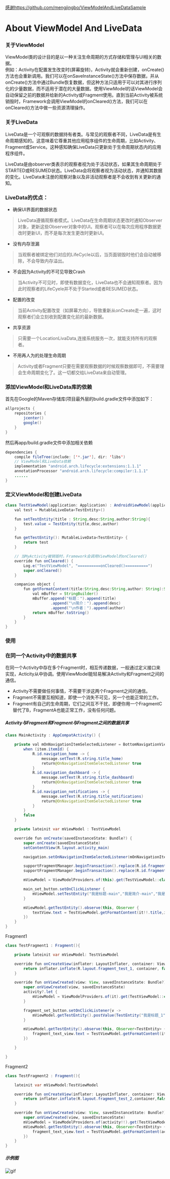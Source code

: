 [感谢https://github.com/mengjingbo/ViewModelAndLiveDataSample](https://github.com/mengjingbo/ViewModelAndLiveDataSample)

# About ViewModel And LiveData
### 关于ViewModel

ViewModel类的设计目的是以一种关注生命周期的方式存储和管理与UI相关的数据。  
例如：Activity在配置发生改变时(屏幕旋转)，Activity就会重新创建，onCreate()方法也会重新调用。我们可以在onSaveInstanceState()方法中保存数据，并从onCreate()方法中通过Bundle恢复数据，但这种方法只适用于可以对其进行序列化的少量数据，而不适用于潜在的大量数据。使用ViewModel的话ViewModel会自动保留之前的数据并给新的Activity或Fragment使用。直到当前Activity被系统销毁时，Framework会调用ViewModel的onCleared()方法，我们可以在onCleared()方法中做一些资源清理操作。

### 关于LiveData

LiveData是一个可观察的数据持有者类。与常见的观察者不同，LiveData是有生命周期感知的。这意味着它尊重其他应用程序组件的生命周期，比如Activity、Fragment或Service。这种感知确保LiveData只更新处于生命周期状态内的应用程序组件。

LiveData是由observer类表示的观察者视为处于活动状态，如果其生命周期处于STARTED或RESUMED状态。LiveData会将观察者视为活动状态，并通知其数据的变化。LiveData未注册的观察对象以及非活动观察者是不会收到有关更新的通知。

### LiveData的优点：

- 确保UI界面的数据状态
>LiveData遵循观察者模式。LiveData在生命周期状态更改时通知Observer对象，更新这些Observer对象中的UI。观察者可以在每次应用程序数据更改时更新UI，而不是每次发生更改时更新UI。

- 没有内存泄漏  
>当观察者被绑定他们对应的LifeCycle以后，当页面销毁时他们会自动被移除，不会导致内存溢出。

- 不会因为Activity的不可见导致Crash
>当Activity不可见时，即使有数据变化，LiveData也不会通知观察者。因为此时观察者的LifeCyele并不处于Started或者RESUMED状态。

- 配置的改变
>当前Activity配置改变（如屏幕方向），导致重新从onCreate走一遍，这时观察者们会立刻收到配置变化前的最新数据。

- 共享资源
>只需要一个LocationLivaData,连接系统服务一次，就能支持所有的观察者。

- 不用再人为的处理生命周期
>Activity或者Fragment只要在需要观察数据的时候观察数据即可，不需要理会生命周期变化了。这一切都交给LiveData来自动管理。

### 添加ViewModel和LiveData库的依赖

首先在Google的Maven存储库(项目最外层的build.gradle文件中添加如下：

```Java
allprojects {
    repositories {
        jcenter()
        google()
    }
}
```

然后再app/build.gradle文件中添加相关依赖

```Java
dependencies {
    compile fileTree(include: ['*.jar'], dir: 'libs')
    // ViewModel和LiveData依赖
    implementation "android.arch.lifecycle:extensions:1.1.1"
    annotationProcessor "android.arch.lifecycle:compiler:1.1.1"
    ......
}
```

### 定义ViewModel和创建LiveData

```Java
class TestViewModel(application: Application) : AndroidViewModel(application) {
    val test = MutableLiveData<TestEntity>()

    fun setTestEntity(title : String,desc:String,author:String){
        test.value = TestEntity(title,desc,author)
    }

    fun getTestEntity(): MutableLiveData<TestEntity> {
        return test
    }

    // 当MyActivity被销毁时，Framework会调用ViewModel的onCleared()
    override fun onCleared() {
        Log.e("TestViewModel", "==========onCleared()==========")
        super.onCleared()
    }

    companion object {
        fun getFormatContent(title:String,desc:String,author: String):String{
            val mBuffer = StringBuilder()
            mBuffer.append("标题：").append(title)
                    .append("\n简介：").append(desc)
                    .append("\n作者：").append(author)
            return mBuffer.toString()
        }
    }
}
```

### 使用

### 在同一个Activity中的数据共享

在同一个Activity中存在多个Fragment时，相互传递数据，一般通过定义接口来实现，Acticity从中协调。使用ViewModel能轻易解决Activity和Fragment之间的通信。

- Activity不需要做任何事情，不需要干涉这两个Fragment之间的通信。
- Fragment不需要互相知道，即使一个消失不可见，另一个也能正常的工作。
- Fragment有自己的生命周期，它们之间互不干扰，即便你用一个FragmentC替代了B，FragmentA也能正常工作，没有任何问题。

##### Activity与Fragment和Fragment与Fragment之间的数据共享

```Java
class MainActivity : AppCompatActivity() {

    private val mOnNavigationItemSelectedListener = BottomNavigationView.OnNavigationItemSelectedListener { item ->
        when (item.itemId) {
            R.id.navigation_home -> {
                message.setText(R.string.title_home)
                return@OnNavigationItemSelectedListener true
            }
            R.id.navigation_dashboard -> {
                message.setText(R.string.title_dashboard)
                return@OnNavigationItemSelectedListener true
            }
            R.id.navigation_notifications -> {
                message.setText(R.string.title_notifications)
                return@OnNavigationItemSelectedListener true
            }
        }
        false
    }

    private lateinit var mViewModel : TestViewModel

    override fun onCreate(savedInstanceState: Bundle?) {
        super.onCreate(savedInstanceState)
        setContentView(R.layout.activity_main)

        navigation.setOnNavigationItemSelectedListener(mOnNavigationItemSelectedListener)

        supportFragmentManager.beginTransaction().replace(R.id.fragment_container_1,TestFragment1()).commit()
        supportFragmentManager.beginTransaction().replace(R.id.fragment_container_2, TestFragment2()).commit()

        mViewModel = ViewModelProviders.of(this).get(TestViewModel::class.java)

        main_set_button.setOnClickListener {
            mViewModel.setTestEntity("我是标题-main","我是简介-main","我是作者-main")
        }

        mViewModel.getTestEntity().observe(this, Observer {
            textView.text = TestViewModel.getFormatContent(it!!.title,it!!.desc,it!!.author)
        })
    }
}

```

Fragment1

```Java
class TestFragment1 : Fragment(){

    private lateinit var mViewModel: TestViewModel

    override fun onCreateView(inflater: LayoutInflater, container: ViewGroup?, savedInstanceState: Bundle?): View? {
        return inflater.inflate(R.layout.fragment_test_1, container, false)
    }

    override fun onViewCreated(view: View, savedInstanceState: Bundle?) {
        super.onViewCreated(view, savedInstanceState)
        activity?.let {
            mViewModel = ViewModelProviders.of(it).get(TestViewModel::class.java)
        }

        fragment_set_button.setOnClickListener{v ->
            mViewModel.getTestEntity().postValue(TestEntity("我是标题_1","我是简介_1","Vension"))
        }

        mViewModel.getTestEntity().observe(this, Observer<TestEntity> {
            fragment_text_view.text = TestViewModel.getFormatContent(it?.title!!, it?.desc, it?.author)
        })

    }

}
```

Fragment2

```Java
class TestFragment2 : Fragment(){

    lateinit var mViewModel:TestViewModel

    override fun onCreateView(inflater: LayoutInflater, container: ViewGroup?, savedInstanceState: Bundle?): View? {
        return inflater.inflate(R.layout.fragment_test_2,container,false)
    }

    override fun onViewCreated(view: View, savedInstanceState: Bundle?) {
        super.onViewCreated(view, savedInstanceState)
        mViewModel = ViewModelProviders.of(activity!!).get(TestViewModel::class.java)
        mViewModel.getTestEntity().observe(this, Observer<TestEntity> { accountBean ->
            fragment_text_view.text = TestViewModel.getFormatContent(accountBean!!.title, accountBean!!.desc, accountBean!!.author)
        })
    }
}
```

##### 示例图

![gif](https://github.com/Vension/V-MVVMDemo/blob/master/screenshots/GIF.gif)



